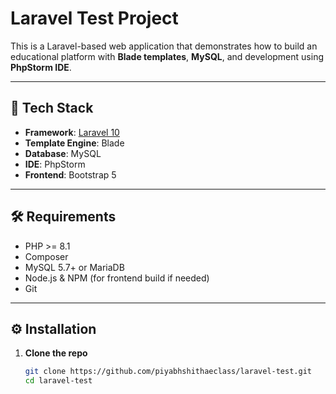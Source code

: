 # Laravel Test Project

This is a Laravel-based web application that demonstrates how to build an educational platform with **Blade templates**, **MySQL**, and development using **PhpStorm IDE**.

---

## 🚀 Tech Stack
- **Framework**: [Laravel 10](https://laravel.com/)
- **Template Engine**: Blade
- **Database**: MySQL
- **IDE**: PhpStorm
- **Frontend**: Bootstrap 5

---

## 🛠 Requirements
- PHP >= 8.1
- Composer
- MySQL 5.7+ or MariaDB
- Node.js & NPM (for frontend build if needed)
- Git

---

## ⚙️ Installation
1. **Clone the repo**
   ```bash
   git clone https://github.com/piyabhshithaeclass/laravel-test.git
   cd laravel-test

